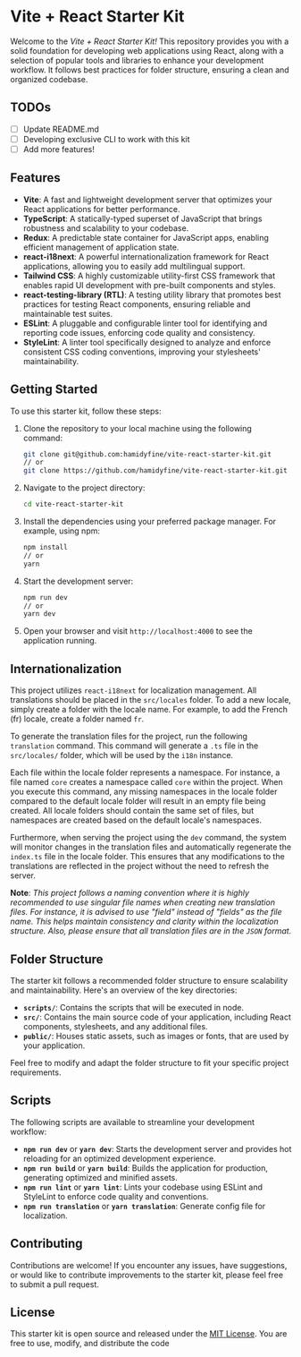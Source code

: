# Vite + React Starter Kit

Welcome to the *Vite + React Starter Kit!* This repository provides you with a solid foundation for developing web applications using React, along with a selection of popular tools and libraries to enhance your development workflow. It follows best practices for folder structure, ensuring a clean and organized codebase.

## TODOs
- [ ] Update README.md
- [ ] Developing exclusive CLI to work with this kit
- [ ] Add more features!

## Features

- **Vite**: A fast and lightweight development server that optimizes your React applications for better performance.
- **TypeScript**: A statically-typed superset of JavaScript that brings robustness and scalability to your codebase.
- **Redux**: A predictable state container for JavaScript apps, enabling efficient management of application state.
- **react-i18next**: A powerful internationalization framework for React applications, allowing you to easily add multilingual support.
- **Tailwind CSS**: A highly customizable utility-first CSS framework that enables rapid UI development with pre-built components and styles.
- **react-testing-library (RTL)**: A testing utility library that promotes best practices for testing React components, ensuring reliable and maintainable test suites.
- **ESLint**: A pluggable and configurable linter tool for identifying and reporting code issues, enforcing code quality and consistency.
- **StyleLint**: A linter tool specifically designed to analyze and enforce consistent CSS coding conventions, improving your stylesheets' maintainability.

## Getting Started

To use this starter kit, follow these steps:

1. Clone the repository to your local machine using the following command:

   ```bash
   git clone git@github.com:hamidyfine/vite-react-starter-kit.git
   // or
   git clone https://github.com/hamidyfine/vite-react-starter-kit.git
   ```

2. Navigate to the project directory:

   ```bash
   cd vite-react-starter-kit
   ```

3. Install the dependencies using your preferred package manager. For example, using npm:

   ```bash
   npm install
   // or
   yarn
   ```

4. Start the development server:

   ```bash
   npm run dev
   // or
   yarn dev
   ```

5. Open your browser and visit `http://localhost:4000` to see the application running.

## Internationalization
This project utilizes `react-i18next` for localization management. All translations should be placed in the `src/locales` folder. To add a new locale, simply create a folder with the locale name. For example, to add the French (fr) locale, create a folder named `fr`.

To generate the translation files for the project, run the following `translation` command. This command will generate a `.ts` file in the `src/locales/` folder, which will be used by the `i18n` instance.

Each file within the locale folder represents a namespace. For instance, a file named `core` creates a namespace called `core` within the project. When you execute this command, any missing namespaces in the locale folder compared to the default locale folder will result in an empty file being created. All locale folders should contain the same set of files, but namespaces are created based on the default locale's namespaces.

Furthermore, when serving the project using the `dev` command, the system will monitor changes in the translation files and automatically regenerate the `index.ts` file in the locale folder. This ensures that any modifications to the translations are reflected in the project without the need to refresh the server.

**Note**: *This project follows a naming convention where it is highly recommended to use singular file names when creating new translation files. For instance, it is advised to use "field" instead of "fields" as the file name. This helps maintain consistency and clarity within the localization structure. Also, please ensure that all translation files are in the `JSON` format.*

## Folder Structure

The starter kit follows a recommended folder structure to ensure scalability and maintainability. Here's an overview of the key directories:

- **`scripts/`**: Contains the scripts that will be executed in node.
- **`src/`**: Contains the main source code of your application, including React components, stylesheets, and any additional files.
- **`public/`**: Houses static assets, such as images or fonts, that are used by your application.

Feel free to modify and adapt the folder structure to fit your specific project requirements.

## Scripts

The following scripts are available to streamline your development workflow:

- **`npm run dev`** or **`yarn dev`**: Starts the development server and provides hot reloading for an optimized development experience.
- **`npm run build`** or **`yarn build`**: Builds the application for production, generating optimized and minified assets.
- **`npm run lint`** or **`yarn lint`**: Lints your codebase using ESLint and StyleLint to enforce code quality and conventions.
- **`npm run translation`** or **`yarn translation`**: Generate config file for localization.

## Contributing

Contributions are welcome! If you encounter any issues, have suggestions, or would like to contribute improvements to the starter kit, please feel free to submit a pull request.

## License

This starter kit is open source and released under the [MIT License](LICENSE). You are free to use, modify, and distribute the code
